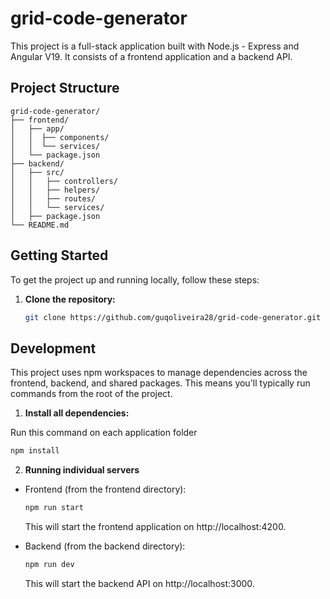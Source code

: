# grid-code-generator

This project is a full-stack application built with Node.js - Express and Angular V19. It consists of a frontend application and a backend API.

## Project Structure

```
grid-code-generator/
├── frontend/
│   ├── app/
│   │  ├── components/
│   │  └── services/
│   └── package.json
├── backend/
│   ├── src/
│   │   ├── controllers/
│   │   ├── helpers/
│   │   ├── routes/
│   │   └── services/
│   ├── package.json
└── README.md
```

## Getting Started

To get the project up and running locally, follow these steps:

1. **Clone the repository:**

   ```bash
   git clone https://github.com/guqoliveira28/grid-code-generator.git
   ```

## Development

This project uses npm workspaces to manage dependencies across the frontend, backend, and shared packages. This means you'll typically run commands from the root of the project.

1. **Install all dependencies:**

Run this command on each application folder

   ```bash
   npm install
   ```

2. **Running individual servers**

 * Frontend (from the frontend directory):

   ```bash
   npm run start
   ```

   This will start the frontend application on http://localhost:4200.

* Backend (from the backend directory):

   ```bash
   npm run dev
   ```

   This will start the backend API on http://localhost:3000.
